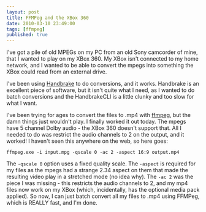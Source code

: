 ```yaml
---
layout: post
title: FFMPeg and the XBox 360
date: 2010-03-10 23:49:00
tags: [ffmpeg]
published: true
---
```


I've got a pile of old MPEGs on my PC from an old Sony camcorder of mine, that I wanted to play 
on my XBox 360. My XBox isn't connected to my home network, and I wanted to be able to convert 
the mpegs into something the XBox could read from an external drive.

I've been using [Handbrake](http://handbrake.fr/) to do conversions, and it works. Handbrake is an 
excellent piece of software, but it isn't quite what I need, as I wanted to do batch conversions 
and the HandbrakeCLI is a little clunky and too slow for what I want.

I've been trying for ages to convert the files to .mp4 with [ffmpeg](http://ffmpeg.org/), but the 
damn things just wouldn't play. I finally worked it out today. The mpegs have 5 channel Dolby 
audio - the XBox 360 doesn't support that. All I needed to do was restrict the audio channels 
to 2 on the output, and it worked! I haven't seen this anywhere on the web, so here goes:

```batch
ffmpeg.exe -i input.mpg -qscale 0 -ac 2 -aspect 16:9 output.mp4
```

The `-qscale 0` option uses a fixed quality scale. The `-aspect` is required for 
my files as the mpegs had a strange 2.34 aspect on them that made the resulting video play in a 
stretched mode (no idea why). The `-ac 2` was the piece I was missing - this restricts the audio 
channels to 2, and my mp4 files now work on my XBox (which, incidentally, has the optional media 
pack applied). So now, I can just batch convert all my files to .mp4 using FFMPeg, which is 
REALLY fast, and I'm done.